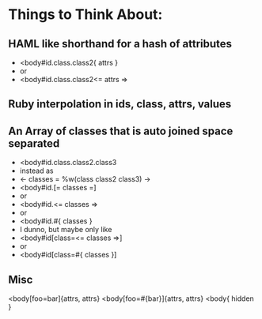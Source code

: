 # Things to Think About:

## HAML like shorthand for a hash of attributes
- <body#id.class.class2{ attrs }
- or
- <body#id.class.class2<= attrs =>

## Ruby interpolation in ids, class, attrs, values

## An Array of classes that is auto joined space separated
- <body#id.class.class2.class3
- instead as
- <- classes = %w(class class2 class3) ->
- <body#id.[= classes =]
- or
- <body#id.<= classes =>
- or
- <body#id.#{ classes }
- I dunno, but maybe only like
- <body#id[class=<= classes =>]
- or
- <body#id[class=#{ classes }]

## Misc
<body[foo=bar]{attrs, attrs}
<body[foo=#{bar}]{attrs, attrs}
<body{ hidden }
